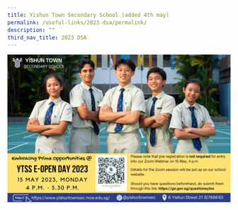 ```yaml
---
title: Yishun Town Secondary School (added 4th may)
permalink: /useful-links/2023-dsa/permalink/
description: ""
third_nav_title: 2023 DSA
---
```

![](/images/yishun%20town%20secondary%20school%20e-open%20day%202023%20flyer.jpeg)